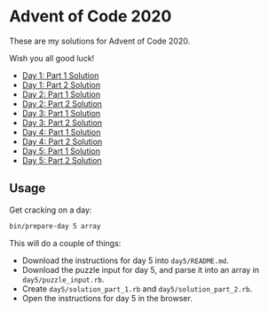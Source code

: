 # Advent of Code 2020

These are my solutions for Advent of Code 2020.

Wish you all good luck!

- [Day 1: Part 1 Solution](./day1/part_1_solution.rb)
- [Day 1: Part 2 Solution](./day1/part_2_solution.rb)
- [Day 2: Part 1 Solution](./day2/part_1_solution.rb)
- [Day 2: Part 2 Solution](./day2/part_2_solution.rb)
- [Day 3: Part 1 Solution](./day3/part_1_solution.rb)
- [Day 3: Part 2 Solution](./day3/part_2_solution.rb)
- [Day 4: Part 1 Solution](./day4/part_1_solution.rb)
- [Day 4: Part 2 Solution](./day4/part_2_solution.rb)
- [Day 5: Part 1 Solution](./day5/find_highest_seat_id.rb)
- [Day 5: Part 2 Solution](./day5/find_missing_seat_id.rb)

## Usage

Get cracking on a day:

```bash
bin/prepare-day 5 array
```

This will do a couple of things:

- Download the instructions for day 5 into `day5/README.md`.
- Download the puzzle input for day 5, and parse it into an array in `day5/puzzle_input.rb`.
- Create `day5/solution_part_1.rb` and `day5/solution_part_2.rb`.
- Open the instructions for day 5 in the browser.

